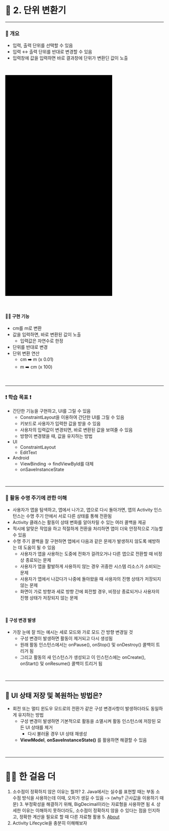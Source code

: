 # 📢 2. 단위 변환기

---
### 📌 개요
- 입력, 출력 단위를 선택할 수 있음
- 입력 ↔️ 출력 단위를 반대로 변경할 수 있음
- 입력창에 값을 입력하면 바로 결과창에 단위가 변환딘 값이 노출

<br>

![](result.gif)

<br>

#### 💪🏻 구현 기능
- cm를 m로 변환
- 값을 입력하면, 바로 변환된 값이 노출
  - 입력값은 자연수로 한정
- 단위를 반대로 변경
- 단위 변환 연산
  - cm ➡️ m (x 0.01)
  - m ➡️ cm (x 100)
  
 <br>

---
### ❗️ 학습 목표 ❗
- 간단한 기능을 구현하고, UI를 그릴 수 있음
  - ConstraintLayout을 이용하여 간단한 UI를 그릴 수 있음
  - 키보드로 사용자가 입력한 값을 받을 수 있음
  - 사용자의 입력값이 변경되면, 바로 변환된 값을 보여줄 수 있음
  - 방향이 변경됐을 때, 값을 유지하는 방법
- UI
  - ConstraintLayout
  - EditText
- Android
  - ViewBinding -> findViewById를 대체
  - onSaveInstanceState

<br>

---
### 💬 활동 수명 주기에 관한 이해
- 사용자가 앱을 탐색하고, 앱에서 나가고, 앱으로 다시 돌아가면, 앱의 Activity 인스턴스는 수명 주기 안에서 서로 다른 상태를 통해 전환됨
- Activity 클래스는 활동이 상태 변화를 알아차릴 수 있는 여러 콜백을 제공
- 적시에 알맞은 작업을 하고 적절하게 전환을 처리하면 앱이 더욱 안정적으로 기능할 수 있음
- 수명 주기 콜백을 잘 구현하면 앱에서 다음과 같은 문제가 발생하지 않도록 예방하는 데 도움이 될 수 있음
  - 사용자가 앱을 사용하는 도중에 전화가 걸려오거나 다른 앱으로 전환할 때 비정상 종료되는 문제
  - 사용자가 앱을 활발하게 사용하지 않는 경우 귀중한 시스템 리소스가 소비되는 문제
  - 사용자가 앱에서 나갔다가 나중에 돌아왔을 때 사용자의 진행 상태가 저장되지 않는 문제
  - 화면이 가로 방향과 세로 방향 간에 회전할 경우, 비정상 종료되거나 사용자의 진행 상태가 저장되지 않는 문제

<br>

#### 💬 구성 변경 발생
- 가장 눈에 잘 띄는 예시는 세로 모드와 가로 모드 간 방향 변경일 것
  - 구성 변경이 발생하면 활동이 제거되고 다시 생성됨
  - 원래 활동 인스턴스에서는 onPause(), onStop() 및 onDestroy() 콜백이 트리거 됨
  - 그리고 활동의 새 인스턴스가 생성되고 이 인스턴스에는 onCreate(), onStart() 및 onResume() 콜백이 트리거 됨

<br>

---
## 💬 UI 상태 저장 및 복원하는 방법은?
- 회전 또는 멀티 윈도우 모드로의 전환가 같은 구성 변경사항이 발생하더라도 동일하게 유지하는 방법
  - 구성 변경이 발생하면 기본적으로 활동을 소멸시켜 활동 인스턴스에 저장된 모든 UI 상태를 제거
    - 다시 불러올 경우 UI 상태 재생성
  - **ViewModel**, **onSaveInstanceState()** 를 활용하면 해결할 수 있음

<br>

---
# 🚶🏻 한 걸음 더
1. 소수점이 정확하지 않은 이유는 뭘까?
   2. Java에서는 실수를 표현할 때는 부동 소수점 방식을 사용하는데 이때, 오차가 생길 수 있음 -> (why? 근사값을 이용하기 때문)
   3. 부정확성을 해결하기 위해, BigDecimal이라는 자료형을 사용하면 됨
      4. 상세한 이유는 이해하지 못하더라도, 소수점이 정확하지 않을 수 있다는 점을 인지하고, 정확한 계산을 필요로 할 때 다른 자료형 활용
      5. [About](https://ko.wikipedia.org/wiki/%EB%B6%80%EB%8F%99%EC%86%8C%EC%88%98%EC%A0%90)
2. Activity Lifecycle을 충분히 이해해보자
